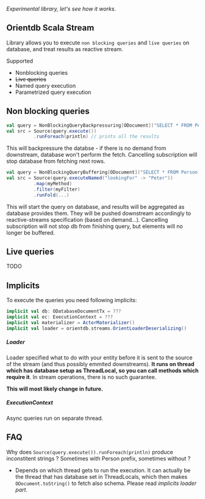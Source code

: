 _Experimental library, let's see how it works._

## Orientdb Scala Stream

Library allows you to execute `non blocking queries` and `live queries` on database, and treat results as reactive stream.

Supported
- Nonblocking queries
- ~~Live queries~~
- Named query execution
- Parametrized query execution

## Non blocking queries
```scala
val query = NonBlockingQueryBackpressuring[ODocument]("SELECT * FROM Person")
val src = Source(query.execute())
          .runForeach(println) // prints all the results
```
This will backpressure the databse - if there is no demand from downstream, database won't perform the fetch. Cancelling subscription will stop database from fetching next rows. 

```scala
val query = NonBlockingQueryBuffering[ODocument]("SELECT * FROM Person WHERE name = :lookingFor")
val src = Source(query.executeNamed("lookingFor" -> "Peter"))
          .map(myMethod)
          .filter(myFilter)
          .runFold(...) 
```
This will start the query on database, and results will be aggregated as database provides them. They will be pushed downstream accordingly to reactive-streams specification (based on demand...). Cancelling subscription will not stop db from finishing query, but elements will no longer be buffered.

## Live queries
TODO


## Implicits

To execute the queries you need following implicits:
```scala
implicit val db: ODatabaseDocumentTx = ???
implicit val ec: ExecutionContext = ???
implicit val materializer = ActorMaterializer()
implicit val loader = orientdb.streams.OrientLoaderDeserializing()
```
##### Loader
Loader specified what to do with your entity before it is sent to the source of the stream (and thus possibly emmited downstreams). **It runs on thread which has database setup as ThreadLocal, so you can call methods which require it**. In stream operations, there is no such guarantee.

**This will most likely change in future.**

##### ExecutionContext
Async queries run on separate thread.

## FAQ
Why does `Source(query.execute()).runForeach(println)` produce inconstitent strings ? Sometimes with Person prefix, sometimes without ?
* Depends on which thread gets to run the execution. It can actually be the thread that has database set in ThreadLocals, which then makes `ODocument.toString()` to fetch also schema. Please read _implicits loader part_.
